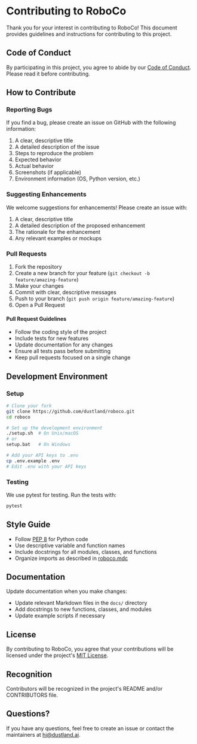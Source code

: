 # Contributing to RoboCo

Thank you for your interest in contributing to RoboCo! This document provides guidelines and instructions for contributing to this project.

## Code of Conduct

By participating in this project, you agree to abide by our [Code of Conduct](CODE_OF_CONDUCT.md). Please read it before contributing.

## How to Contribute

### Reporting Bugs

If you find a bug, please create an issue on GitHub with the following information:

1. A clear, descriptive title
2. A detailed description of the issue
3. Steps to reproduce the problem
4. Expected behavior
5. Actual behavior
6. Screenshots (if applicable)
7. Environment information (OS, Python version, etc.)

### Suggesting Enhancements

We welcome suggestions for enhancements! Please create an issue with:

1. A clear, descriptive title
2. A detailed description of the proposed enhancement
3. The rationale for the enhancement
4. Any relevant examples or mockups

### Pull Requests

1. Fork the repository
2. Create a new branch for your feature (`git checkout -b feature/amazing-feature`)
3. Make your changes
4. Commit with clear, descriptive messages
5. Push to your branch (`git push origin feature/amazing-feature`)
6. Open a Pull Request

#### Pull Request Guidelines

- Follow the coding style of the project
- Include tests for new features
- Update documentation for any changes
- Ensure all tests pass before submitting
- Keep pull requests focused on a single change

## Development Environment

### Setup

```bash
# Clone your fork
git clone https://github.com/dustland/roboco.git
cd roboco

# Set up the development environment
./setup.sh  # On Unix/macOS
# or
setup.bat   # On Windows

# Add your API keys to .env
cp .env.example .env
# Edit .env with your API keys
```

### Testing

We use pytest for testing. Run the tests with:

```bash
pytest
```

## Style Guide

- Follow [PEP 8](https://www.python.org/dev/peps/pep-0008/) for Python code
- Use descriptive variable and function names
- Include docstrings for all modules, classes, and functions
- Organize imports as described in [roboco.mdc](.cursor/rules/roboco.mdc)

## Documentation

Update documentation when you make changes:

- Update relevant Markdown files in the `docs/` directory
- Add docstrings to new functions, classes, and modules
- Update example scripts if necessary

## License

By contributing to RoboCo, you agree that your contributions will be licensed under the project's [MIT License](LICENSE).

## Recognition

Contributors will be recognized in the project's README and/or CONTRIBUTORS file.

## Questions?

If you have any questions, feel free to create an issue or contact the maintainers at hi@dustland.ai.
